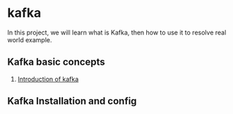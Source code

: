 # kafka

In this project, we will learn what is Kafka, then how to use it to resolve real world example.


## Kafka basic concepts

1. [Introduction of kafka](docs/01.Introduction.md)


## Kafka Installation and config
